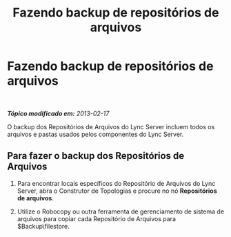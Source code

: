 ﻿---
title: Fazendo backup de repositórios de arquivos
TOCTitle: Fazendo backup de repositórios de arquivos
ms:assetid: 1a7f4e93-aa3d-461e-878e-2c572baa1293
ms:mtpsurl: https://technet.microsoft.com/pt-br/library/Hh202167(v=OCS.15)
ms:contentKeyID: 52057565
ms.date: 05/19/2016
mtps_version: v=OCS.15
ms.translationtype: HT
---

# Fazendo backup de repositórios de arquivos

 

_**Tópico modificado em:** 2013-02-17_

O backup dos Repositórios de Arquivos do Lync Server incluem todos os arquivos e pastas usados pelos componentes do Lync Server.

## Para fazer o backup dos Repositórios de Arquivos

1.  Para encontrar locais específicos do Repositório de Arquivos do Lync Server, abra o Construtor de Topologias e procure no nó **Repositórios de arquivos**.

2.  Utilize o Robocopy ou outra ferramenta de gerenciamento de sistema de arquivos para copiar cada Repositório de Arquivos para $Backup\\filestore.

